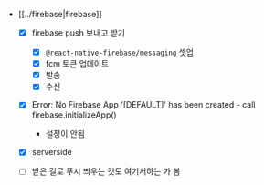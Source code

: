 - [[../firebase|firebase]]
  - [X] firebase push 보내고 받기
    - [X] `@react-native-firebase/messaging` 셋업
    - [X] fcm 토큰 업데이트
    - [X] 발송
    - [X] 수신
  - [X] Error: No Firebase App '[DEFAULT]' has been created - call firebase.initializeApp()
    - 설정이 안됨
  - [X] serverside
  - [ ] 받은 걸로 푸시 띄우는 것도 여기서하는 가 봄

